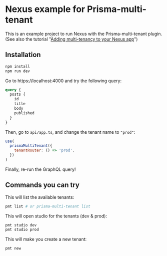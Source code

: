 # Nexus example for Prisma-multi-tenant

This is an example project to run Nexus with the Prisma-multi-tenant plugin. (See also the tutorial "[Adding multi-tenancy to your Nexus app](/docs/integrations/Nexus.md)")

## Installation

```sh
npm install
npm run dev
```

Go to https://localhost:4000 and try the following query:

```graphql
query {
  posts {
    id
    title
    body
    published
  }
}
```

Then, go to `api/app.ts`, and change the tenant name to `"prod"`:

```js
use(
  prismaMultiTenant({
    tenantRouter: () => 'prod',
  })
)
```

Finally, re-run the GraphQL query!

## Commands you can try

This will list the available tenants:

```sh
pmt list # or prisma-multi-tenant list
```

This will open studio for the tenants (dev & prod):

```sh
pmt studio dev
pmt studio prod
```

This will make you create a new tenant:

```sh
pmt new
```
